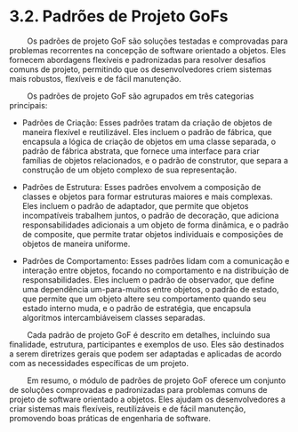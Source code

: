# 3.2. Padrões de Projeto GoFs

&emsp;&emsp; Os padrões de projeto GoF são soluções testadas e comprovadas para problemas recorrentes na concepção de software orientado a objetos. Eles fornecem abordagens flexíveis e padronizadas para resolver desafios comuns de projeto, permitindo que os desenvolvedores criem sistemas mais robustos, flexíveis e de fácil manutenção.

&emsp;&emsp; Os padrões de projeto GoF são agrupados em três categorias principais:

- Padrões de Criação: Esses padrões tratam da criação de objetos de maneira flexível e reutilizável. Eles incluem o padrão de fábrica, que encapsula a lógica de criação de objetos em uma classe separada, o padrão de fábrica abstrata, que fornece uma interface para criar famílias de objetos relacionados, e o padrão de construtor, que separa a construção de um objeto complexo de sua representação.

- Padrões de Estrutura: Esses padrões envolvem a composição de classes e objetos para formar estruturas maiores e mais complexas. Eles incluem o padrão de adaptador, que permite que objetos incompatíveis trabalhem juntos, o padrão de decoração, que adiciona responsabilidades adicionais a um objeto de forma dinâmica, e o padrão de composite, que permite tratar objetos individuais e composições de objetos de maneira uniforme.

- Padrões de Comportamento: Esses padrões lidam com a comunicação e interação entre objetos, focando no comportamento e na distribuição de responsabilidades. Eles incluem o padrão de observador, que define uma dependência um-para-muitos entre objetos, o padrão de estado, que permite que um objeto altere seu comportamento quando seu estado interno muda, e o padrão de estratégia, que encapsula algoritmos intercambiáveis ​​em classes separadas.

&emsp;&emsp; Cada padrão de projeto GoF é descrito em detalhes, incluindo sua finalidade, estrutura, participantes e exemplos de uso. Eles são destinados a serem diretrizes gerais que podem ser adaptadas e aplicadas de acordo com as necessidades específicas de um projeto.

&emsp;&emsp; Em resumo, o módulo de padrões de projeto GoF oferece um conjunto de soluções comprovadas e padronizadas para problemas comuns de projeto de software orientado a objetos. Eles ajudam os desenvolvedores a criar sistemas mais flexíveis, reutilizáveis ​​e de fácil manutenção, promovendo boas práticas de engenharia de software.
